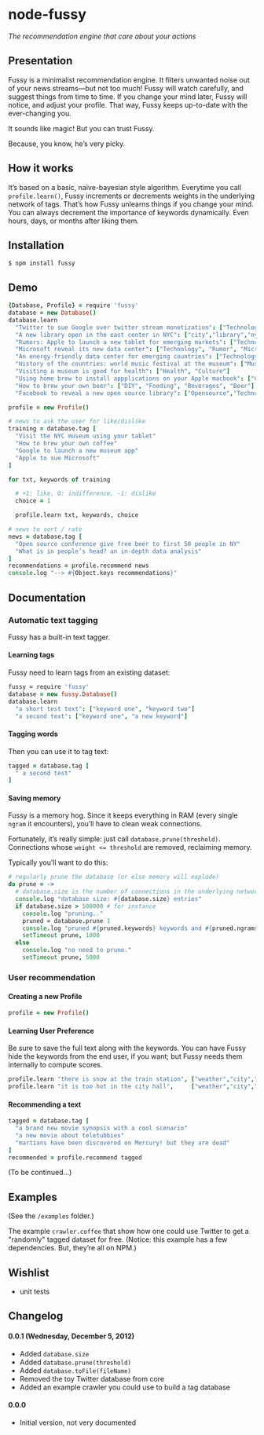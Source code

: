 node-fussy
==========

*The recommendation engine that care about your actions*

## Presentation

Fussy is a minimalist recommendation engine. 
It filters unwanted noise out of your news streams—but not too much! 
Fussy will watch carefully, and suggest things from time to time.
If you change your mind later, Fussy will notice, and adjust your profile. 
That way, Fussy keeps up-to-date with the ever-changing you.

It sounds like magic! But you can trust Fussy. 

Because, you know, he’s very picky.


## How it works

It’s based on a basic, naïve-bayesian style algorithm.
Everytime you call `profile.learn()`, Fussy increments or decrements weights in the underlying network of tags.
That’s how Fussy unlearns things if you change your mind. 
You can always decrement the importance of keywords dynamically. 
Even hours, days, or months after liking them.


## Installation

    $ npm install fussy


## Demo

```CoffeeScript
{Database, Profile} = require 'fussy'
database = new Database()
database.learn
  "Twitter to sue Google over twitter stream monetization": ["Technology", "Twitter", "Google", "Internet"]
  "A new library open in the east center in NYC": ["city","library","nyc"]
  "Rumors: Apple to launch a new tablet for emerging markets": ["Technology", "Apple", "Rumor"]
  "Microsoft reveal its new data center": ["Technology", "Rumor", "Microsoft"]
  "An energy-friendly data center for emerging countries": ["Technology", "World", "Energy"]
  "History of the countries: world music festival at the museum": ["Music", "City","Culture"]
  "Visiting a museum is good for health": ["Health", "Culture"]
  "Using home brew to install appplications on your Apple macbook": ["Computers", "Software", "Apple"]
  "How to brew your own beer": ["DIY", "Fooding", "Beverages", "Beer"]
  "Facebook to reveal a new open source library": ["Opensource","Technology","Facebook","Social Networks"]

profile = new Profile()

# news to ask the user for like/dislike
training = database.tag [
  "Visit the NYC museum using your tablet"
  "How to brew your own coffee"
  "Google to launch a new museum app"
  "Apple to sue Microsoft"
]

for txt, keywords of training

  # +1: like, 0: indifference, -1: dislike 
  choice = 1

  profile.learn txt, keywords, choice

# news to sort / rate
news = database.tag [
  "Open source conference give free beer to first 50 people in NY"
  "What is in people’s head? an in-depth data analysis"
]
recommendations = profile.recommend news
console.log "--> #{Object.keys recommendations}"
```

## Documentation

### Automatic text tagging

Fussy has a built-in text tagger. 

#### Learning tags

Fussy need to learn tags from an existing dataset: 

```CoffeeScript
fussy = require 'fussy'
database = new fussy.Database()
database.learn
  "a short test text": ["keyword one", "keyword two"]
  "a second text": ["keyword one", "a new keyword"]
```

#### Tagging words

Then you can use it to tag text:

```CoffeeScript
tagged = database.tag [
  " a second test"
]
```

#### Saving memory

Fussy is a memory hog. Since it keeps everything in RAM (every single 
`ngram` it encounters), you’ll have to clean weak connections.

Fortunately, it’s really simple: just call `database.prune(threshold)`.
Connections whose `weight <= threshold` are removed, reclaiming memory.

Typically you’ll want to do this:

```CoffeeScript
# regularly prune the database (or else memory will explode)
do prune = ->
  # database.size is the number of connections in the underlying network
  console.log "database size: #{database.size} entries"
  if database.size > 500000 # for instance
    console.log "pruning.."
    pruned = database.prune 1
    console.log "pruned #{pruned.keywords} keywords and #{pruned.ngrams} ngrams\n"
    setTimeout prune, 1000
  else
    console.log "no need to prune."
    setTimeout prune, 5000
```


### User recommendation


#### Creating a new Profile

```CoffeeScript
profile = new Profile()
```

#### Learning User Preference

Be sure to save the full text along with the keywords.
You can have Fussy hide the keywords from the end user, if you want;
but Fussy needs them internally to compute scores.

```CoffeeScript
profile.learn "there is snow at the train station", ["weather","city","snow","winter"], +1
profile.learn "it is too hot in the city hall",     ["weather","city","summer","hot"],  -1
```

#### Recommending a text

```CoffeeScript
tagged = database.tag [
  "a brand new movie synopsis with a cool scenario"
  "a new movie about teletubbies"
  "martians have been discovered on Mercury! but they are dead"
]
recommended = profile.recommend tagged
```

(To be continued…)


## Examples

  (See the `/examples` folder.)

  The example `crawler.coffee` that show how one could use Twitter to get a "randomly" tagged dataset for free. (Notice: this example has a few dependencies. But, they’re all on NPM.)

## Wishlist

 * unit tests

## Changelog

#### 0.0.1 (Wednesday, December 5, 2012)

 * Added `database.size`
 * Added `database.prune(threshold)`
 * Added `database.toFile(fileName)`
 * Removed the toy Twitter database from core
 * Added an example crawler you could use to build a tag database

#### 0.0.0

 * Initial version, not very documented
